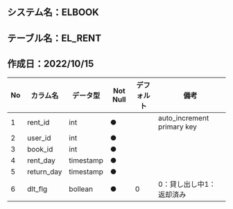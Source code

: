

## システム名：ELBOOK
## テーブル名：EL_RENT
## 作成日：2022/10/15


| No   |     カラム名     |   データ型  | Not Null| デフォルト|備考 |
| ---  | -------------- | --------- | --------| ------ |--------------------------|
| 1    |rent_id         |   int      | ●       |        |auto_increment primary key|
| 2    |user_id         |    int     | ●       |        |                          |
| 3    |book_id         |  int       | ●       |        |                          |
| 4    |rent_day        | timestamp |  ●       |        |                          |
| 5    |return_day      |  timestamp  | ●      |        |                          |
| 6    |dlt_flg          | bollean | ●       |  0       |      0：貸し出し中1：返却済み  |
